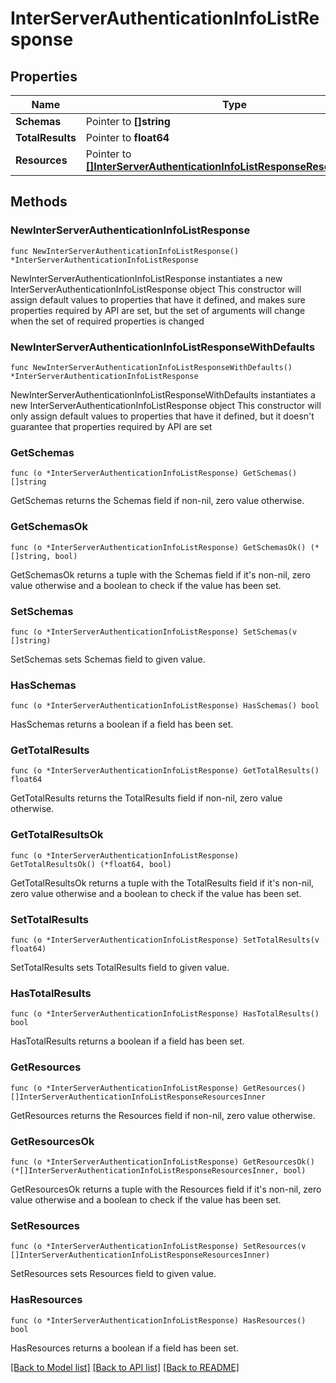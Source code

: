 # InterServerAuthenticationInfoListResponse

## Properties

Name | Type | Description | Notes
------------ | ------------- | ------------- | -------------
**Schemas** | Pointer to **[]string** |  | [optional] 
**TotalResults** | Pointer to **float64** |  | [optional] 
**Resources** | Pointer to [**[]InterServerAuthenticationInfoListResponseResourcesInner**](InterServerAuthenticationInfoListResponseResourcesInner.md) |  | [optional] 

## Methods

### NewInterServerAuthenticationInfoListResponse

`func NewInterServerAuthenticationInfoListResponse() *InterServerAuthenticationInfoListResponse`

NewInterServerAuthenticationInfoListResponse instantiates a new InterServerAuthenticationInfoListResponse object
This constructor will assign default values to properties that have it defined,
and makes sure properties required by API are set, but the set of arguments
will change when the set of required properties is changed

### NewInterServerAuthenticationInfoListResponseWithDefaults

`func NewInterServerAuthenticationInfoListResponseWithDefaults() *InterServerAuthenticationInfoListResponse`

NewInterServerAuthenticationInfoListResponseWithDefaults instantiates a new InterServerAuthenticationInfoListResponse object
This constructor will only assign default values to properties that have it defined,
but it doesn't guarantee that properties required by API are set

### GetSchemas

`func (o *InterServerAuthenticationInfoListResponse) GetSchemas() []string`

GetSchemas returns the Schemas field if non-nil, zero value otherwise.

### GetSchemasOk

`func (o *InterServerAuthenticationInfoListResponse) GetSchemasOk() (*[]string, bool)`

GetSchemasOk returns a tuple with the Schemas field if it's non-nil, zero value otherwise
and a boolean to check if the value has been set.

### SetSchemas

`func (o *InterServerAuthenticationInfoListResponse) SetSchemas(v []string)`

SetSchemas sets Schemas field to given value.

### HasSchemas

`func (o *InterServerAuthenticationInfoListResponse) HasSchemas() bool`

HasSchemas returns a boolean if a field has been set.

### GetTotalResults

`func (o *InterServerAuthenticationInfoListResponse) GetTotalResults() float64`

GetTotalResults returns the TotalResults field if non-nil, zero value otherwise.

### GetTotalResultsOk

`func (o *InterServerAuthenticationInfoListResponse) GetTotalResultsOk() (*float64, bool)`

GetTotalResultsOk returns a tuple with the TotalResults field if it's non-nil, zero value otherwise
and a boolean to check if the value has been set.

### SetTotalResults

`func (o *InterServerAuthenticationInfoListResponse) SetTotalResults(v float64)`

SetTotalResults sets TotalResults field to given value.

### HasTotalResults

`func (o *InterServerAuthenticationInfoListResponse) HasTotalResults() bool`

HasTotalResults returns a boolean if a field has been set.

### GetResources

`func (o *InterServerAuthenticationInfoListResponse) GetResources() []InterServerAuthenticationInfoListResponseResourcesInner`

GetResources returns the Resources field if non-nil, zero value otherwise.

### GetResourcesOk

`func (o *InterServerAuthenticationInfoListResponse) GetResourcesOk() (*[]InterServerAuthenticationInfoListResponseResourcesInner, bool)`

GetResourcesOk returns a tuple with the Resources field if it's non-nil, zero value otherwise
and a boolean to check if the value has been set.

### SetResources

`func (o *InterServerAuthenticationInfoListResponse) SetResources(v []InterServerAuthenticationInfoListResponseResourcesInner)`

SetResources sets Resources field to given value.

### HasResources

`func (o *InterServerAuthenticationInfoListResponse) HasResources() bool`

HasResources returns a boolean if a field has been set.


[[Back to Model list]](../README.md#documentation-for-models) [[Back to API list]](../README.md#documentation-for-api-endpoints) [[Back to README]](../README.md)


